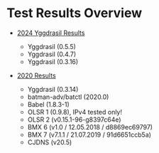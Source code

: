 # Test Results Overview

* [2024 Yggdrasil Results](2024_yggdrasil/README.md)
  * Yggdrasil (0.5.5)
  * Yggdrasil (0.4.7)
  * Yggdrasil (0.3.16)

* [2020 Results](2020/README.md)
  * Yggdrasil (0.3.14)
  * batman-adv/batctl (2020.0)
  * Babel (1.8.3-1)
  * OLSR 1 (0.9.8), IPv4 tested only!
  * OLSR 2 (v0.15.1-96-g8397c64e)
  * BMX 6 (v1.0 / 12.05.2018 / d8869ec69797)
  * BMX 7 (v7.1.1 / 21.07.2019 / 91d6651ccb5a)
  * CJDNS (v20.5)
